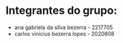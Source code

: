 # Integrantes do grupo:

- ana gabriela da silva bezerra - 2217705
- carlos vinicius bezerra lopes - 2020808
